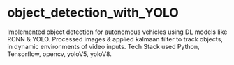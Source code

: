 # object_detection_with_YOLO

Implemented object detection for autonomous vehicles using DL models like RCNN & YOLO.
Processed images & applied kalmaan filter to track objects, in dynamic environments of video inputs.
Tech Stack used Python, Tensorflow, opencv, yoloV5, yoloV8.
